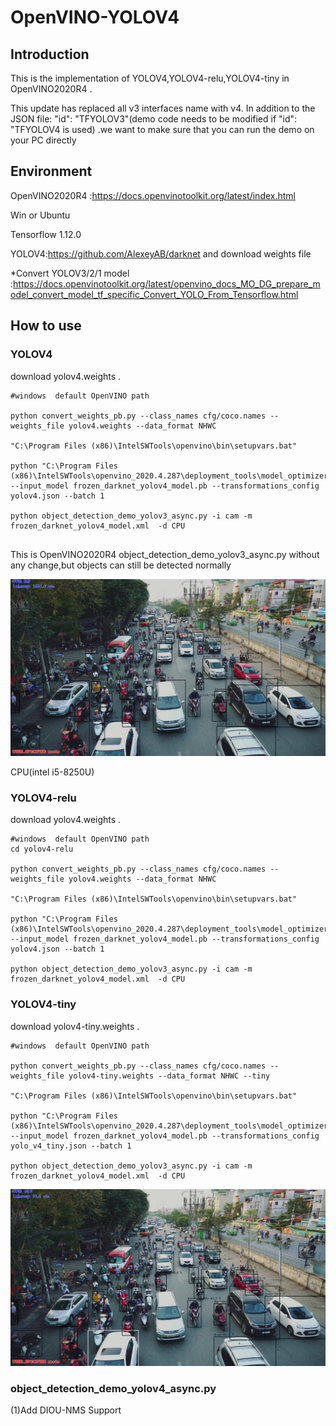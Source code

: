 # OpenVINO-YOLOV4

## Introduction

 This is the implementation of YOLOV4,YOLOV4-relu,YOLOV4-tiny in OpenVINO2020R4 .

This update has replaced all v3 interfaces name with v4.  In addition to  the JSON file:  "id": "TFYOLOV3"(demo code needs to be modified if  "id": "TFYOLOV4  is used) .we want to make sure that you can run the demo on your PC directly



## Environment

OpenVINO2020R4 :https://docs.openvinotoolkit.org/latest/index.html

Win or Ubuntu

Tensorflow 1.12.0

YOLOV4:https://github.com/AlexeyAB/darknet   and download weights file

*Convert YOLOV3/2/1 model :https://docs.openvinotoolkit.org/latest/openvino_docs_MO_DG_prepare_model_convert_model_tf_specific_Convert_YOLO_From_Tensorflow.html

## How to use

### YOLOV4

download yolov4.weights .  

```
#windows  default OpenVINO path

python convert_weights_pb.py --class_names cfg/coco.names --weights_file yolov4.weights --data_format NHWC

"C:\Program Files (x86)\IntelSWTools\openvino\bin\setupvars.bat"

python "C:\Program Files (x86)\IntelSWTools\openvino_2020.4.287\deployment_tools\model_optimizer\mo.py" --input_model frozen_darknet_yolov4_model.pb --transformations_config yolov4.json --batch 1

python object_detection_demo_yolov3_async.py -i cam -m frozen_darknet_yolov4_model.xml  -d CPU


```


This is OpenVINO2020R4 object_detection_demo_yolov3_async.py without any change,but objects can still be detected normally


 ![yolov4](assets/yolov4-608.png)

CPU(intel i5-8250U)

### YOLOV4-relu

download yolov4.weights .  

```
#windows  default OpenVINO path
cd yolov4-relu

python convert_weights_pb.py --class_names cfg/coco.names --weights_file yolov4.weights --data_format NHWC

"C:\Program Files (x86)\IntelSWTools\openvino\bin\setupvars.bat"

python "C:\Program Files (x86)\IntelSWTools\openvino_2020.4.287\deployment_tools\model_optimizer\mo.py" --input_model frozen_darknet_yolov4_model.pb --transformations_config yolov4.json --batch 1

python object_detection_demo_yolov3_async.py -i cam -m frozen_darknet_yolov4_model.xml  -d CPU
```



### YOLOV4-tiny

download yolov4-tiny.weights .  

```
#windows  default OpenVINO path

python convert_weights_pb.py --class_names cfg/coco.names --weights_file yolov4-tiny.weights --data_format NHWC --tiny

"C:\Program Files (x86)\IntelSWTools\openvino\bin\setupvars.bat"

python "C:\Program Files (x86)\IntelSWTools\openvino_2020.4.287\deployment_tools\model_optimizer\mo.py" --input_model frozen_darknet_yolov4_model.pb --transformations_config yolo_v4_tiny.json --batch 1

python object_detection_demo_yolov3_async.py -i cam -m frozen_darknet_yolov4_model.xml  -d CPU
```

 ![yolov4](assets/yolov4tiny416.png)

### object_detection_demo_yolov4_async.py
(1)Add DIOU-NMS Support
